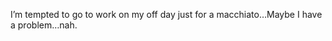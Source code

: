 <!--
id: 218312986
link: http://kevinisom.info/post/218312986/im-tempted-to-go-to-work-on-my-off-day-just-for-a
slug: im-tempted-to-go-to-work-on-my-off-day-just-for-a
date: Wed Oct 21 2009 08:14:53 GMT+1300 (NZDT)
raw: {"blog_name":"kevinisom","id":218312986,"post_url":"http://kevinisom.info/post/218312986/im-tempted-to-go-to-work-on-my-off-day-just-for-a","slug":"im-tempted-to-go-to-work-on-my-off-day-just-for-a","type":"text","date":"2009-10-20 19:14:53 GMT","timestamp":1256066093,"state":"published","format":"html","reblog_key":"dOkZaORz","tags":[],"short_url":"http://tmblr.co/Zw68YyD0p4Q","highlighted":[],"feed_item":"http://twitter.com/kev_nz/statuses/5025124718","from_feed_id":"650289","note_count":0,"title":null,"body":"<p>I&#8217;m tempted to go to work on my off day just for a macchiato&#8230;Maybe I have a problem&#8230;nah.</p>"}
publish: 2009-10-021
tags: 
title: null
-->


I’m tempted to go to work on my off day just for a macchiato…Maybe I
have a problem…nah.


